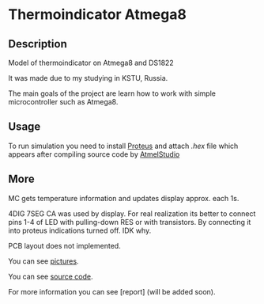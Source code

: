 # Thermoindicator Atmega8
## Description
Model of thermoindicator on Atmega8 and DS1822

It was made due to my studying in KSTU, Russia. 

The main goals of the project are learn how to work with simple microcontroller such as Atmega8.

## Usage

To run simulation you need to install [Proteus](https://www.labcenter.com/downloads/ "Official Proteus trial version") 
and attach _.hex_ file which appears after compiling source code by [AtmelStudio](https://www.microchip.com/mplab/avr-support/atmel-studio-7 "Official Atmel Studio free version")

## More

MC gets temperature information and updates display approx. each 1s.

4DIG 7SEG CA was used by display. For real realization its better to connect pins 1-4 of LED with pulling-down RES or with transistors.
By connecting it into proteus indications turned off. IDK why.

PCB layout does not implemented.

You can see [pictures](./Pictures).

You can see [source code](./AtmelStudio/Thermoindicator_atmega8/Thermoindicator_atmega8).

For more information you can see [report] (will be added soon).
